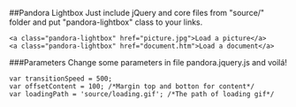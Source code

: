 ##Pandora Lightbox
Just include jQuery and core files from "source/" folder and put "pandora-lightbox" class to your links.


	<a class="pandora-lightbox" href="picture.jpg">Load a picture</a>
	<a class="pandora-lightbox" href="document.htm">Load a document</a>

###Parameters
Change some parameters in file pandora.jquery.js and voilá!

	var transitionSpeed = 500;
	var offsetContent = 100; /*Margin top and botton for content*/
	var loadingPath = 'source/loading.gif'; /*The path of loading gif*/
